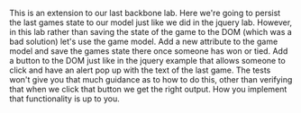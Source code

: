 This is an extension to our last backbone lab.  Here we're going to persist the last games state to our model just like we did in the jquery lab.  However, in this lab rather than saving the state of the game to the DOM (which was a bad solution) let's use the game model.  Add a new attribute to the game model and save the games state there once someone has won or tied.  Add a button to the DOM just like in the jquery example that allows someone to click and have an alert pop up with the text of the last game. The tests won't give you that much guidance as to how to do this, other than verifying that when we click that button we get the right output.  How you implement that functionality is up to you. 